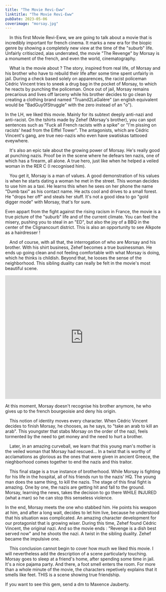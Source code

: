 ```yaml
---
title: "The Movie Revi-Eww"
linktitle: "The Movie Revi-Eww"
pubDate: 2023-05-06
coverimage: "morsay.jpg"
---
```


 In this first Movie Revi-Eww, we are going to talk about a movie that is incredibly important for french cinema. It marks a new era for the biopic genre by showing a completely new view at the time of the "suburb" life. Unfairly critiscized, alas underrated, the movie "The Revenge" by Morsay is a monument of the french, and even the world, cinematography.

 What is the movie about ? The story, inspired from real life, of Morsay and his brother who have to rebuild their life after some time spent unfairly in jail. During a check based solely on apparences, the racist policeman Cédric Vincent tries to sneek a drug bag in the pocket of Morsay, to which he reacts by punching the policeman. Once out of jail, Morsay remains precarious and lives off larceny while his brother decides to go clean by creating a clothing brand named "Truand2LaGalère" (an english equivalent would be "BadGuy0fStruggle" with the zero instead of an "o").

In the LH, we liked this movie. Mainly for its subtext deeply anti-nazi and anti-racist. On the tshirts made by Zehef (Morsay's brother), you can spot sentences such as "Fuck all French racists with a spike" or "I'm pissing on racists' head from the Eiffel Tower". The antagonists, which are Cédric Vincent's gang, are true neo-nazis who even have swatiskas tattooed eveywhere.

 It's also an epic tale about the growing power of Morsay. He's really good at punching nazis. Proof be in the scene where he defears ten nazis, one of which has a firearm, all alone. A true hero, just like when he helped a veiled woman in the RER C (I recognised him).

 You get it, Morsay is a man of values. A good demonstration of his values is when he starts dating a woman he met in the street. This woman decides to use him as a taxi. He learns this when he sees on her phone the name "Dumb taxi" as his contact name. He acts cool and drives to a small forest. He "drops her off" and steals her stuff. It's not a good idea to go "gold digger mode" with Morsay, that's for sure.

Even appart from the fight against the rising racism in France, the movie is a true picture of the "suburb" life and of the current climate. You can feel the misery, pushing you to steal in an "ED", but also the joy of a BBQ in the center of the Clignancourt district. This is also an opportunity to see Alkpote as a hairdresser !

 And of course, with all that, the interrogation of who are Morsay and his brother. With his shirt business, Zehef becomes a true businessman. He ends up going clean and not feeling comfortable with what Morsay is doing, which he thinks is childish. Beyond that, he looses the sense of the neighborhood. This sibling duality can really be felt in the movie's most beautiful scene.

<iframe width="100%" height="400" src="https://www.youtube.com/embed/uN8use5QtXk" title="YouTube video player" frameborder="0" allow="accelerometer; autoplay; clipboard-write; encrypted-media; gyroscope; picture-in-picture; web-share" allowfullscreen=""></iframe>

At this moment, Morsay doesn't recognise his brother anymore, he who gives up to the french bourgeoisie and deny his origin.

 This notion of identity moves every character. When Cédric Vincent decides to finish Morsay, he chooses, as he says, to "take an arab to kill an arab". This youngster that stabs Morsay on the order of the nazi, feels tormented by the need to get money and the need to hurt a brother.

 Later, in an amazing curveball, we learn that this young man's mother is the veiled woman that Morsay had rescued... In a twist that is worthy of acclamations as glorious as the ones that were given in ancient Greece, the nieghborhood comes together to end the nazis and this traitor.

 This final stage is a true instance of brotherhood. While Morsay is fighting for his life in the hospital, all of his friends run to the nazis' HQ. The young man does the same thing, to kill the nazis. The stage of this final fight is amazing. One by one, the nazis are getting hit and fall to the ground. Morsay, learning the news, takes the decision to go there WHILE INJURED (what a man) so he can stop this senseless violence.

In the end, Morsay meets the one who stabbed him. He points his weapon at him, and after a long wait, decides to let him live, because he understood that his situation was complicated. An amazing character development for our protagonist that is growing wiser. During this time, Zehef found Cédric Vincent, the original nazi. And so the movie ends : "Revenge is a dish best served now" and he shoots the nazi. A twist in the sibling duality. Zehef became the impulsive one.

 This conclusion cannot begin to cover how much we liked this movie. I will nevertheless add the description of a scene particularly touching. Morsay goes to sleep at a friend's home, after spending some time in jail. It's a nice pajama party. And there, a foot smell enters the room. For more than a whole minute of the movie, the characters repetively explains that it smells like feet. THIS is a scene showing true friendship.

If you want to see this gem, send a dm to Maxence Jauberty.